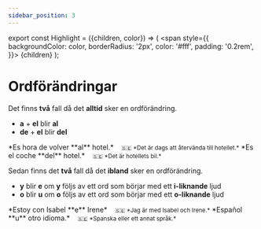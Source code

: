 ```yaml
---
sidebar_position: 3
---
```


export const Highlight = ({children, color}) => (
  <span
    style={{
      backgroundColor: color,
      borderRadius: '2px',
      color: '#fff',
      padding: '0.2rem',
    }}>
    {children}
  </span>
);

# <Highlight color="var(--highlight)">Ordförändringar</Highlight>

Det finns **två** fall då det **alltid** sker en ordförändring. 

- **a** + **el** blir **al**
- **de** + **el** blir **del**

<div class="custom-quote">  
*Es hora de volver **al** hotel.*   
&nbsp;&nbsp;&nbsp;<small>🇸🇪 *Det är dags att återvända till hotellet.*</small>    
*Es el coche **del** hotel.*   
&nbsp;&nbsp;&nbsp;<small>🇸🇪 *Det är hotellets bil.*</small>    
</div>

Sedan finns det **två** fall då det **ibland** sker en ordförändring.

- **y** blir **e** om **y** följs av ett ord som börjar med ett **i-liknande** ljud
- **o** blir **u** om **o** följs av ett ord som börjar med ett **o-liknande** ljud

<div class="custom-quote">  
*Estoy con Isabel **e** Irene*   
&nbsp;&nbsp;&nbsp;<small>🇸🇪 *Jag är med Isabel och Irene.*</small>    
*Español **u** otro idioma.*   
&nbsp;&nbsp;&nbsp;<small>🇸🇪 *Spanska eller ett annat språk.*</small>    
</div>